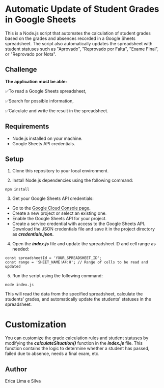 # Automatic Update of Student Grades in Google Sheets
This is a Node.js script that automates the calculation of student grades based on the grades and absences recorded in a Google Sheets spreadsheet. 
The script also automatically updates the spreadsheet with student statuses such as "Aprovado", "Reprovado por Falta", "Exame Final", or "Reprovado por Nota".

## Challenge 

**The application must be able:**

:white_check_mark:To read a Google Sheets spreadsheet,

:white_check_mark:Search for possible information, 

:white_check_mark:Calculate and write the result in the spreadsheet.

## Requirements
- Node.js installed on your machine.
- Google Sheets API credentials.

## Setup
1. Clone this repository to your local environment.

2. Install Node.js dependencies using the following command:

```
npm install
```
3. Get your Google Sheets API credentials:

- Go to the [Google Cloud Console page](https://console.cloud.google.com/).
- Create a new project or select an existing one.
- Enable the Google Sheets API for your project.
- Create a service credential with access to the Google Sheets API.
Download the JSON credentials file and save it in the project directory as ***credentials.json.***

4. Open the ***index.js*** file and update the spreadsheet ID and cell range as needed:

```
const spreadsheetId = 'YOUR_SPREADSHEET_ID';
const range = 'SHEET_NAME!A4:H'; // Range of cells to be read and updated
```
5. Run the script using the following command:

```
node index.js
```

This will read the data from the specified spreadsheet, calculate the students' grades, and automatically update the students' statuses in the spreadsheet.

# Customization
You can customize the grade calculation rules and student statuses by modifying the ***calculateSituation()*** function in the ***index.js*** file. This function contains the logic to determine whether a student has passed, failed due to absence, needs a final exam, etc.

## Author
Erica Lima e Silva
